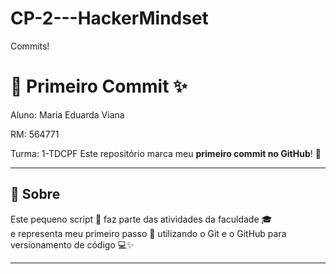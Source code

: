 # CP-2---HackerMindset
Commits!


# 🚀 Primeiro Commit ✨
Aluno: Maria Eduarda Viana

RM: 564771

Turma: 1-TDCPF
Este repositório marca meu **primeiro commit no GitHub**! 💖  
***

## 📄 Sobre

Este pequeno script 🐚 faz parte das atividades da faculdade 🎓  
e representa meu primeiro passo 👣 utilizando o Git e o GitHub para versionamento de código 💻✨
***
